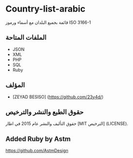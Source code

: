 # Country-list-arabic

قائمة بجميع البلدان مع أسماء ورموز ISO 3166-1 

الملفات المتاحة 
-----------------
- JSON
- XML
- PHP
- SQL
- Ruby

## المؤلف
* [ZEYAD BESISO] (https://github.com/23y4d/)

## حقوق الطبع والنشر والترخيص
  حقوق التأليف والنشر عام 2015 في اطار [MIT الترخيص] (LICENSE).

## Added Ruby by Astm
https://github.com/AstmDesign
